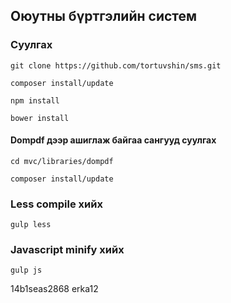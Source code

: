 
## Оюутны бүртгэлийн систем

### Суулгах

	git clone https://github.com/tortuvshin/sms.git

	composer install/update

	npm install 

	bower install

#### Dompdf дээр ашиглаж байгаа сангууд суулгах

	cd mvc/libraries/dompdf

	composer install/update

### Less compile хийх 

	gulp less

### Javascript minify хийх

	gulp js


14b1seas2868
erka12
